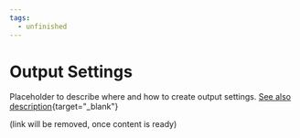```yaml
---
tags:
  - unfinished
---
```


# Output Settings

Placeholder to describe where and how to create output settings.
[See also description](https://chilipublishintranet.atlassian.net/wiki/spaces/dev/pages/3806691367/GraFx+Studio+MVP+Animation+export+settings){target="_blank"}

(link will be removed, once content is ready)